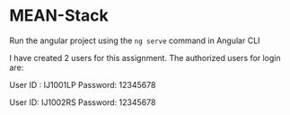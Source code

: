 # MEAN-Stack
Run the angular project using the `ng serve` command in Angular CLI
 
I have created 2 users for this assignment. The authorized users for login are:

User ID : IJ1001LP 
Password: 12345678

User ID: IJ1002RS
Password: 12345678
